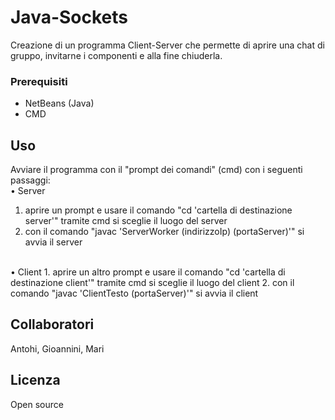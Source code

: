 # Java-Sockets

Creazione di un programma Client-Server che permette di aprire una chat di gruppo, invitarne i componenti e alla fine chiuderla.

### Prerequisiti

* NetBeans (Java)
* CMD

## Uso

Avviare il programma con il "prompt dei comandi" (cmd) con i seguenti passaggi: <br>
• Server
 1. aprire un prompt e usare il comando "cd 'cartella di destinazione server'" tramite cmd si sceglie il luogo del server
 2. con il comando "javac 'ServerWorker (indirizzoIp) (portaServer)'" si avvia il server 
 <br>
• Client
 1. aprire un altro prompt e usare il comando "cd 'cartella di destinazione client'" tramite cmd si sceglie il luogo del client
 2. con il comando "javac 'ClientTesto (portaServer)'" si avvia il client

## Collaboratori
 
Antohi, Gioannini, Mari

## Licenza

Open source
